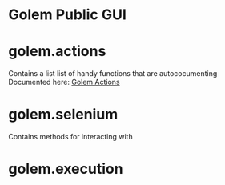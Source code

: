 Golem Public GUI
==================================================


# golem.actions

Contains a list list of handy functions that are autococumenting 
Documented here: [Golem Actions](actions.html)


# golem.selenium

Contains methods for interacting with


# golem.execution

